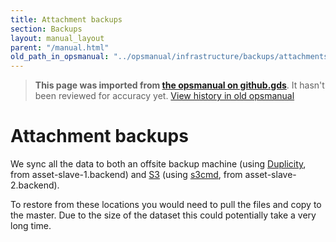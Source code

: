 ```yaml
---
title: Attachment backups
section: Backups
layout: manual_layout
parent: "/manual.html"
old_path_in_opsmanual: "../opsmanual/infrastructure/backups/attachments.md"
---
```




> **This page was imported from [the opsmanual on github.gds](https://github.gds/gds/opsmanual)**.
It hasn't been reviewed for accuracy yet.
[View history in old opsmanual](https://github.gds/gds/opsmanual/tree/master/infrastructure/backups/attachments.md)


# Attachment backups

We sync all the data to both an offsite backup machine (using [Duplicity], from
asset-slave-1.backend) and [S3] (using [s3cmd], from asset-slave-2.backend).

To restore from these locations you would need to pull the files and copy to the master.
Due to the size of the dataset this could potentially take a very long time.

[Duplicity]: http://duplicity.nongnu.org 'Bandwidth-efficient encrypted backup'
[S3]: https://aws.amazon.com/s3/ 'Amazon Simple Storage Service (S3)'
[s3cmd]: http://s3tools.org/s3cmd 'Command-line tool for the Amazon S3 service'
